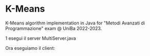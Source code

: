 # K-Means
K-Means algorithm implementation in Java for "Metodi Avanzati di Programmazione" exam @ UniBa 2022-2023.

1 esegui il server MultiServer.java

Ora eseguiamo il client: 
